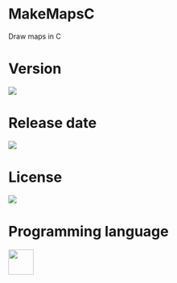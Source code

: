 # MakeMapsC

Draw maps in C

# Version

![](https://img.shields.io/badge/Version%3A-1.0-success)

# Release date

![](https://img.shields.io/badge/Release%20date-Jun%2C%2021%2C%202018-9cf)

# License

![](https://img.shields.io/github/license/Ileriayo/markdown-badges?style=for-the-badge)

# Programming language

<img src="https://cdn.jsdelivr.net/gh/devicons/devicon/icons/c/c-original.svg" width="50"/>
